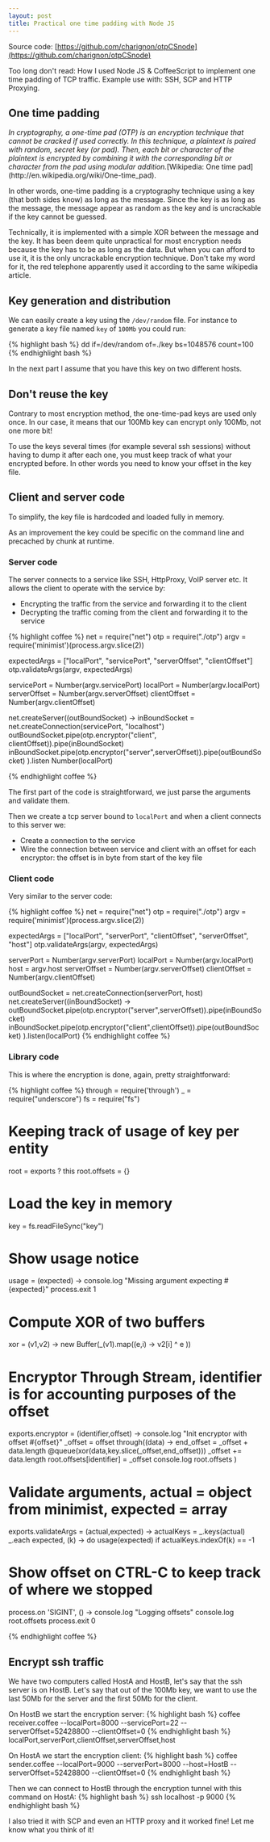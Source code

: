```yaml
---
layout: post
title: Practical one time padding with Node JS
---
```


Source code: [https://github.com/charignon/otpCSnode](https://github.com/charignon/otpCSnode)

<div class="message">
  Too long don't read: How I used Node JS & CoffeeScript to implement one time padding of TCP traffic. Example use with: SSH, SCP and HTTP Proxying.
</div>

## One time padding

<cite>
In cryptography, a one-time pad (OTP) is an encryption technique that cannot be cracked if used correctly. In this technique, a plaintext is paired with random, secret key (or pad). Then, each bit or character of the plaintext is encrypted by combining it with the corresponding bit or character from the pad using modular addition.</cite>[Wikipedia: One time pad](http://en.wikipedia.org/wiki/One-time_pad).

In other words, one-time padding is a cryptography technique using a key (that both sides know) as long as the message.
Since the key is as long as the message, the message appear as random as the key and is uncrackable if the key cannot be guessed.

Technically, it is implemented with a simple XOR between the message and the key. It has been deem quite unpractical for most encryption needs because the key has to be as long as the data. But when you can afford to use it, it is the only uncrackable encryption technique. Don't take my word for it, the red telephone apparently used it according to the same wikipedia article.

## Key generation and distribution

We can easily create a key using the `/dev/random` file. For instance to generate a key file named `key` of `100Mb` you could run:

{% highlight bash %}
dd if=/dev/random of=./key bs=1048576 count=100
{% endhighlight bash %}

In the next part I assume that you have this key on two different hosts.

## Don't reuse the key

Contrary to most encryption method, the one-time-pad keys are used only once. In our case, it means that our 100Mb key can encrypt only 100Mb, not one more bit!

To use the keys several times (for example several ssh sessions) without having to dump it after each one, you must keep track of what your encrypted before. In other words you need to know your offset in the key file.

## Client and server code

To simplify, the key file is hardcoded and loaded fully in memory.

As an improvement the key could be specific on the command line and precached by chunk at runtime.

### Server code

The server connects to a service like SSH, HttpProxy, VoIP server etc.
It allows the client to operate with the service by:
- Encrypting the traffic from the service and forwarding it to the client
- Decrypting the traffic coming from the client and forwarding it to the service

{% highlight coffee %}
net = require("net")
otp = require("./otp")
argv = require('minimist')(process.argv.slice(2))

expectedArgs = ["localPort", "servicePort", "serverOffset", "clientOffset"]
otp.validateArgs(argv, expectedArgs)

servicePort = Number(argv.servicePort)
localPort = Number(argv.localPort)
serverOffset = Number(argv.serverOffset)
clientOffset = Number(argv.clientOffset)

net.createServer((outBoundSocket) ->
  inBoundSocket =  net.createConnection(servicePort, "localhost")
  outBoundSocket.pipe(otp.encryptor("client", clientOffset)).pipe(inBoundSocket)
  inBoundSocket.pipe(otp.encryptor("server",serverOffset)).pipe(outBoundSocket)
).listen Number(localPort)

{% endhighlight coffee %}

The first part of the code is straightforward, we just parse the arguments and
validate them.

Then we create a tcp server bound to `localPort` and when a client connects to
this server we:

  - Create a connection to the service
  - Wire the connection between service and client with an offset for each encryptor: the offset is in byte from start of the key file

### Client code

Very similar to the server code:

{% highlight coffee %}
net = require("net")
otp = require("./otp")
argv = require('minimist')(process.argv.slice(2))

expectedArgs = ["localPort", "serverPort", "clientOffset", "serverOffset", "host"]
otp.validateArgs(argv, expectedArgs)

serverPort = Number(argv.serverPort)
localPort = Number(argv.localPort)
host = argv.host
serverOffset = Number(argv.serverOffset)
clientOffset = Number(argv.clientOffset)

outBoundSocket = net.createConnection(serverPort, host)
  net.createServer((inBoundSocket) ->
  outBoundSocket.pipe(otp.encryptor("server",serverOffset)).pipe(inBoundSocket)
  inBoundSocket.pipe(otp.encryptor("client",clientOffset)).pipe(outBoundSocket)
).listen(localPort)
{% endhighlight coffee %}


### Library code

This is where the encryption is done, again, pretty straightforward:

{% highlight coffee %}
through = require('through')
_ = require("underscore")
fs = require("fs")

# Keeping track of usage of key per entity
root = exports ? this
root.offsets = {}

# Load the key in memory
key = fs.readFileSync("key")

# Show usage notice
usage = (expected) ->
  console.log "Missing argument expecting #{expected}"
  process.exit 1

# Compute XOR of two buffers
xor = (v1,v2) ->
  new Buffer(_(v1).map((e,i) ->
  v2[i] ^ e
))

# Encryptor Through Stream, identifier is for accounting purposes of the offset
exports.encryptor = (identifier,offset) ->
  console.log "Init encryptor with offset #{offset}"
  _offset = offset
  through((data) ->
    end_offset = _offset + data.length
    @queue(xor(data,key.slice(_offset,end_offset)))
    _offset += data.length
    root.offsets[identifier] = _offset
    console.log root.offsets
)

# Validate arguments, actual = object from minimist, expected = array
exports.validateArgs = (actual,expected) ->
  actualKeys = _.keys(actual)
  _.each expected, (k) ->
    do usage(expected) if actualKeys.indexOf(k) == -1

# Show offset on CTRL-C to keep track of where we stopped
process.on 'SIGINT', () ->
  console.log "Logging offsets"
  console.log root.offsets
  process.exit 0

{% endhighlight coffee %}

## Encrypt ssh traffic

We have two computers called HostA and HostB, let's say that the ssh server is
on HostB. Let's say that out of the 100Mb key, we want to use the last 50Mb for
the server and the first 50Mb for the client.

On HostB we start the encryption server:
{% highlight bash %}
coffee receiver.coffee --localPort=8000 --servicePort=22 --serverOffset=52428800 --clientOffset=0
{% endhighlight bash %}
localPort,serverPort,clientOffset,serverOffset,host

On HostA we start the encryption client:
{% highlight bash %}
coffee sender.coffee --localPort=9000 --serverPort=8000 --host=HostB --serverOffset=52428800 --clientOffset=0
{% endhighlight bash %}

Then we can connect to HostB through the encryption tunnel with this command on HostA:
{% highlight bash %}
ssh localhost -p 9000
{% endhighlight bash %}

I also tried it with SCP and even an HTTP proxy and it worked fine!
Let me know what you think of it!
